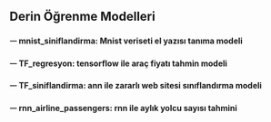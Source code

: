 ## Derin Öğrenme Modelleri
#### ᅳ mnist_siniflandirma: Mnist veriseti el yazısı tanıma modeli
#### ᅳ TF_regresyon: tensorflow ile araç fiyatı tahmin modeli
#### ᅳ TF_siniflandirma: ann ile zararlı web sitesi sınıflandırma modeli
#### ᅳ rnn_airline_passengers: rnn ile aylık yolcu sayısı tahmini
